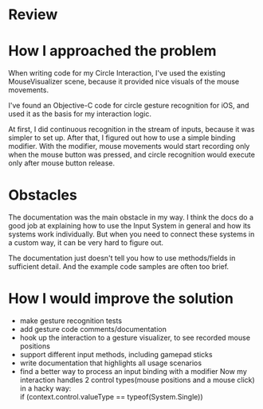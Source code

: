 # Review


# How I approached the problem
When writing code for my Circle Interaction, I've used the existing MouseVisualizer scene, because it provided nice visuals of the mouse movements.

I've found an Objective-C code for circle gesture recognition for iOS, and used it as the basis for my interaction logic.

At first, I did continuous recognition in the stream of inputs, because it was simpler to set up.
After that, I figured out how to use a simple binding modifier.
With the modifier, mouse movements would start recording only when the mouse button was pressed, and circle recognition would execute only after mouse button release.


# Obstacles
The documentation was the main obstacle in my way. 
I think the docs do a good job at explaining how to use the Input System in general and how its systems work individually. But when you need to connect these systems in a custom way, it can be very hard to figure out.

The documentation just doesn't tell you how to use methods/fields in sufficient detail.
And the example code samples are often too brief.


# How I would improve the solution
- make gesture recognition tests
- add gesture code comments/documentation
- hook up the interaction to a gesture visualizer, to see recorded mouse positions
- support different input methods, including gamepad sticks 
- write documentation that highlights all usage scenarios
- find a better way to process an input binding with a modifier 
Now my interaction handles 2 control types(mouse positions and a mouse click) in a hacky way:  
if (context.control.valueType == typeof(System.Single))

